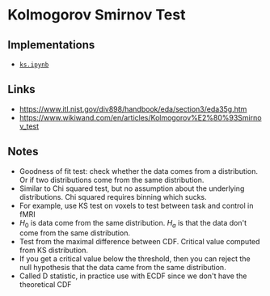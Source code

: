 # Kolmogorov Smirnov Test

## Implementations
- <a target="_blank" href="https://github.com/xnought/paper-implement/blob/main/ks/ks.ipynb"><code>ks.ipynb</code></a>

## Links

- https://www.itl.nist.gov/div898/handbook/eda/section3/eda35g.htm
- https://www.wikiwand.com/en/articles/Kolmogorov%E2%80%93Smirnov_test

## Notes

- Goodness of fit test: check whether the data comes from a distribution. Or if two distributions come from the same distribution.
- Similar to Chi squared test, but no assumption about the underlying distributions. Chi squared requires binning which sucks.
- For example, use KS test on voxels to test between task and control in fMRI
- $H_0$ is data come from the same distribution. $H_a$ is that the data don't come from the same distribution.
- Test from the maximal difference between CDF. Critical value computed from KS distribution.
- If you get a critical value below the threshold, then you can reject the null hypothesis that the data came from the same distribution.
- Called D statistic, in practice use with ECDF since we don't have the theoretical CDF
